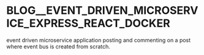 # BLOG__EVENT_DRIVEN_MICROSERVICE_EXPRESS_REACT_DOCKER

event driven microservice application posting and commenting on a post where event bus is created from scratch.
